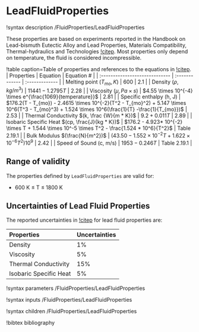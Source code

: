 # LeadFluidProperties

!syntax description /FluidProperties/LeadFluidProperties

These properties are based on experiments reported in the Handbook on Lead-bismuth Eutectic Alloy and Lead
Properties, Materials Compatibility, Thermal-hydraulics and Technologies [!citep](Fazio).
Most properties only depend on temperature, the fluid is considered incompressible.

!table caption=Table of properties and references to the equations in [!citep](Fazio).
| Properties                     | Equation       | Equation # |
| :----------------------------- | :------------- | :------------- |
| Melting point $(T_{mo}, K)$    | 600            |  2.1  |
| Density $(\rho, kg/m^3)$       | $11441 - 1.2795T$ |  2.28  |
| Viscosity $(\mu, Pa \times s)$ | $4.55 \times 10^{-4} \times e^{\frac{1069}{temperature}}$ |  2.81  |
| Specific enthalpy (h, J)       | $176.2(T - T_{mo}) - 2.4615 \times 10^{-2}(T^2 - T_{mo}^2) + 5.147 \times 10^6(T^3 - T_{mo}^3) + 1.524 \times 10^6(\frac{1}{T} -\frac{1}{T_{mo}})$ |  2.53  |
| Thermal Conductivity $(k, \frac {W}{m * K})$ | $9.2 + 0.011T$ |  2.89  |
| Isobaric Specific Heat $(cp, \frac{J}{kg * K})$ | $176.2 - 4.923* 10^{-2} \times T + 1.544 \times 10^-5 \times T^2 - \frac{1.524 * 10^6}{T^2}$ |  Table 2.19.1  |
| Bulk Modulus $(\frac{N}{m^2})$ | $(43.50 - 1.552 \times 10^{-2}T + 1.622 \times 10^{-6}T^2)10^9$ |  2.42  |
| Speed of Sound (c, m/s)           | $1953 - 0.246 T$ | Table 2.19.1 |

## Range of validity

The properties defined by `LeadFluidProperties` are valid for:

 - 600 K $\le$ T $\le$ 1800 K

## Uncertainties of Lead Fluid Properties

The reported uncertainties in [!citep](Fazio) for lead fluid properties are:

| Properties | Uncertainties |
| :------------- | :------------- |
| Density | 1% |
| Viscosity | 5% |
| Thermal Conductivity | 15% |
| Isobaric Specific Heat | 5% |

!syntax parameters /FluidProperties/LeadFluidProperties

!syntax inputs /FluidProperties/LeadFluidProperties

!syntax children /FluidProperties/LeadFluidProperties

!bibtex bibliography
